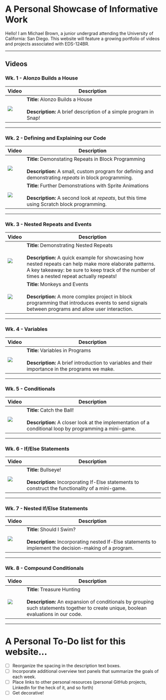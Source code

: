 # A Personal Showcase of Informative Work

Hello! I am Michael Brown, a junior undergrad attending the University of California: San Diego. This website will feature a growing portfolio of videos and projects associated with EDS-124BR.

-------

## Videos

### Wk. 1 - Alonzo Builds a House

| Video | Description |
| ----- | ----------- |
| [![](http://img.youtube.com/vi/vb5EIfMo3XU/0.jpg)](http://www.youtube.com/watch?v=vb5EIfMo3XU "Alonzo's House") | **Title:** Alonzo Builds a House <br /> <br /> **Description:** A brief description of a simple program in Snap! |

-------

### Wk. 2 - Defining and Explaining our Code

| Video | Description |
| ----- | ----------- |
| [![](http://img.youtube.com/vi/cgOAmz8ZbdE/0.jpg)](http://www.youtube.com/watch?v=cgOAmz8ZbdE "Repeats in Snap!") | **Title:** Demonstating Repeats in Block Programming <br /> <br /> **Description:** A small, custom program for defining and demonstrating *repeats* in block programming. |
| [![](http://img.youtube.com/vi/hLE3ikbU57o/0.jpg)](http://www.youtube.com/watch?v=hLE3ikbU57o "Repeats in Scratch") | **Title:** Further Demonstrations with Sprite Animations <br /> <br /> **Description:** A second look at *repeats*, but this time using Scratch block programming. |

-------

### Wk. 3 - Nested Repeats and Events

| Video | Description |
| ----- | ----------- |
| [![](http://img.youtube.com/vi/FXnknelgT5U/0.jpg)](http://www.youtube.com/watch?v=FXnknelgT5U "Nested Repeats") | **Title:** Demonstrating Nested Repeats <br /> <br /> **Description:** A quick example for showcasing how nested repeats can help make more elaborate patterns. A key takeaway: be sure to keep track of the number of times a nested repeat actually repeats! |
| [![](http://img.youtube.com/vi/hZ8xH4HHils/0.jpg)](http://www.youtube.com/watch?v=hZ8xH4HHils "") | **Title:** Monkeys and Events <br /> <br /> **Description:** A more complex project in block programming that introduces events to send signals between programs and allow user interaction. |

-------

### Wk. 4 - Variables

| Video | Description |
| ----- | ----------- |
| [![](http://img.youtube.com/vi/65Ai3-F1okQ/0.jpg)](http://www.youtube.com/watch?v=65Ai3-F1okQ "") | **Title:** Variables in Programs <br /> <br /> **Description:** A brief introduction to variables and their importance in the programs we make. |

-------

### Wk. 5 - Conditionals

| Video | Description |
| ----- | ----------- |
| [![](http://img.youtube.com/vi/E3zHXBzVNpM/0.jpg)](http://www.youtube.com/watch?v=E3zHXBzVNpM "") | **Title:** Catch the Ball! <br /> <br /> **Description:** A closer look at the implementation of a conditional loop by programming a mini-game. |

-------

### Wk. 6 - If/Else Statements

| Video | Description |
| ----- | ----------- |
| [![](http://img.youtube.com/vi/L8JPIRsDqig/0.jpg)](http://www.youtube.com/watch?v=L8JPIRsDqig "") | **Title:** Bullseye! <br /> <br /> **Description:** Incorporating If-Else statements to construct the functionality of a mini-game. |

-------

### Wk. 7 - Nested If/Else Statements

| Video | Description |
| ----- | ----------- |
| [![](http://img.youtube.com/vi/i2UAsq1plpU/0.jpg)](http://www.youtube.com/watch?v=i2UAsq1plpU "") | **Title:** Should I Swim? <br /> <br /> **Description:** Incorporating nested If-Else statements to implement the decision-making of a program. |

-------

### Wk. 8 - Compound Conditionals

| Video | Description |
| ----- | ----------- |
| [![](http://img.youtube.com/vi/NNiufL6pJp4/0.jpg)](http://www.youtube.com/watch?v=NNiufL6pJp4 "") | **Title:** Treasure Hunting <br /> <br /> **Description:** An expansion of  conditionals by grouping such statements together to create unique, boolean evaluations in our code. |
-------

# A Personal To-Do list for this website...
- [ ] Reorganize the spacing in the description text boxes.
- [ ] Incorporate additional overview text panels that summarize the goals of each week.
- [ ] Place links to other personal resources (personal GitHub projects, LinkedIn for the heck of it, and so forth)
- [ ] Get decorative!
